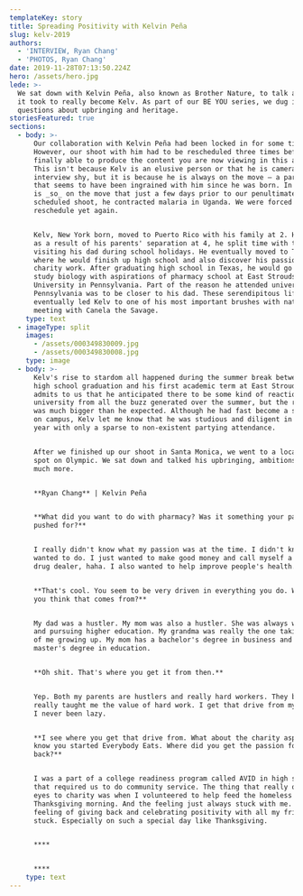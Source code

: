 ```yaml
---
templateKey: story
title: Spreading Positivity with Kelvin Peña
slug: kelv-2019
authors:
  - 'INTERVIEW, Ryan Chang'
  - 'PHOTOS, Ryan Chang'
date: 2019-11-28T07:13:50.224Z
hero: /assets/hero.jpg
lede: >-
  We sat down with Kelvin Peña, also known as Brother Nature, to talk about what
  it took to really become Kelv. As part of our BE YOU series, we dug into
  questions about upbringing and heritage.
storiesFeatured: true
sections:
  - body: >-
      Our collaboration with Kelvin Peña had been locked in for some time now.
      However, our shoot with him had to be rescheduled three times before we
      finally able to produce the content you are now viewing in this article.
      This isn't because Kelv is an elusive person or that he is camera or
      interview shy, but it is because he is always on the move — a part of life
      that seems to have been ingrained with him since he was born. In fact, he
      is _so_ on the move that just a few days prior to our penultimately
      scheduled shoot, he contracted malaria in Uganda. We were forced to
      reschedule yet again.


      Kelv, New York born, moved to Puerto Rico with his family at 2. However,
      as a result of his parents' separation at 4, he split time with them by
      visiting his dad during school holidays. He eventually moved to Texas at 9
      where he would finish up high school and also discover his passion for
      charity work. After graduating high school in Texas, he would go on to
      study biology with aspirations of pharmacy school at East Stroudsburg
      University in Pennsylvania. Part of the reason he attended university in
      Pennsylvania was to be closer to his dad. These serendipitous life choices
      eventually led Kelv to one of his most important brushes with nature — the
      meeting with Canela the Savage.
    type: text
  - imageType: split
    images:
      - /assets/000349830009.jpg
      - /assets/000349830008.jpg
    type: image
  - body: >-
      Kelv's rise to stardom all happened during the summer break between his
      high school graduation and his first academic term at East Stroudsburg. He
      admits to us that he anticipated there to be some kind of reaction at his
      university from all the buzz generated over the summer, but the reality
      was much bigger than he expected. Although he had fast become a sensation
      on campus, Kelv let me know that he was studious and diligent in his first
      year with only a sparse to non-existent partying attendance.


      After we finished up our shoot in Santa Monica, we went to a local ramen
      spot on Olympic. We sat down and talked his upbringing, ambitions, and
      much more.


      **Ryan Chang** | Kelvin Peña


      **What did you want to do with pharmacy? Was it something your parents
      pushed for?**


      I really didn't know what my passion was at the time. I didn't know what I
      wanted to do. I just wanted to make good money and call myself a legal
      drug dealer, haha. I also wanted to help improve people's health.


      **That's cool. You seem to be very driven in everything you do. Where do
      you think that comes from?**


      My dad was a hustler. My mom was also a hustler. She was always working
      and pursuing higher education. My grandma was really the one taking care
      of me growing up. My mom has a bachelor's degree in business and a
      master's degree in education.


      **Oh shit. That's where you get it from then.**


      Yep. Both my parents are hustlers and really hard workers. They both
      really taught me the value of hard work. I get that drive from my parents.
      I never been lazy.


      **I see where you get that drive from. What about the charity aspect? I
      know you started Everybody Eats. Where did you get the passion for giving
      back?**


      I was a part of a college readiness program called AVID in high school
      that required us to do community service. The thing that really opened my
      eyes to charity was when I volunteered to help feed the homeless during
      Thanksgiving morning. And the feeling just always stuck with me. The
      feeling of giving back and celebrating positivity with all my friends just
      stuck. Especially on such a special day like Thanksgiving.


      ****


      ****
    type: text
---
```


